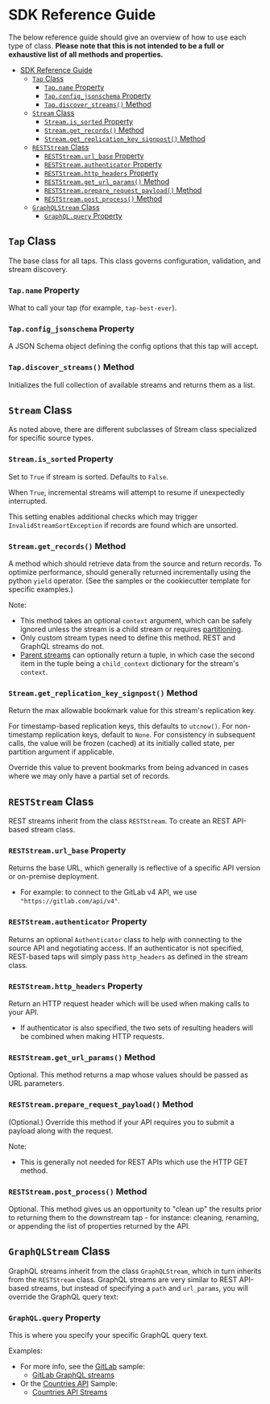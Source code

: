 # SDK Reference Guide

The below reference guide should give an overview of how to use each type of class. **Please note that this is not intended to be a full or exhaustive list of all methods and properties.**

- [SDK Reference Guide](#sdk-reference-guide)
  - [`Tap` Class](#tap-class)
    - [`Tap.name` Property](#tapname-property)
    - [`Tap.config_jsonschema` Property](#tapconfig_jsonschema-property)
    - [`Tap.discover_streams()` Method](#tapdiscover_streams-method)
  - [`Stream` Class](#stream-class)
    - [`Stream.is_sorted` Property](#streamis_sorted-property)
    - [`Stream.get_records()` Method](#streamget_records-method)
    - [`Stream.get_replication_key_signpost()` Method](#streamget_replication_key_signpost-method)
  - [`RESTStream` Class](#reststream-class)
    - [`RESTStream.url_base` Property](#reststreamurl_base-property)
    - [`RESTStream.authenticator` Property](#reststreamauthenticator-property)
    - [`RESTStream.http_headers` Property](#reststreamhttp_headers-property)
    - [`RESTStream.get_url_params()` Method](#reststreamget_url_params-method)
    - [`RESTStream.prepare_request_payload()` Method](#reststreamprepare_request_payload-method)
    - [`RESTStream.post_process()` Method](#reststreampost_process-method)
  - [`GraphQLStream` Class](#graphqlstream-class)
    - [`GraphQL.query` Property](#graphqlquery-property)

## `Tap` Class

The base class for all taps. This class governs configuration, validation,
      and stream discovery.

### `Tap.name` Property

What to call your tap (for example, `tap-best-ever`).

### `Tap.config_jsonschema` Property

A JSON Schema object defining the config options that this tap will accept.

### `Tap.discover_streams()` Method

Initializes the full collection of available streams and returns them as a list.

## `Stream` Class

As noted above, there are different subclasses of Stream class specialized for specific source types.

### `Stream.is_sorted` Property

Set to `True` if stream is sorted. Defaults to `False`.

When `True`, incremental streams will attempt to resume if unexpectedly interrupted.

This setting enables additional checks which may trigger
`InvalidStreamSortException` if records are found which are unsorted.

### `Stream.get_records()` Method

A method which should retrieve data from the source and return records. To optimize performance, should generally returned incrementally using the python `yield` operator. (See the samples or the cookiecutter template for specific examples.)

Note:

- This method takes an optional `context` argument, which can be safely ignored unless
the stream is a child stream or requires [partitioning](./partitioning.md).
- Only custom stream types need to define this method. REST and GraphQL streams do not.
- [Parent streams](./parent_streams.md) can optionally return a tuple, in which case the
  second item in the tuple being a `child_context` dictionary for the stream's `context`.

### `Stream.get_replication_key_signpost()` Method

Return the max allowable bookmark value for this stream's replication key.

For timestamp-based replication keys, this defaults to `utcnow()`. For
non-timestamp replication keys, default to `None`. For consistency in subsequent
calls, the value will be frozen (cached) at its initially called state, per
partition argument if applicable.

Override this value to prevent bookmarks from being advanced in cases where we
may only have a partial set of records.

## `RESTStream` Class

REST streams inherit from the class `RESTStream`. To create an REST API-based
stream class.

### `RESTStream.url_base` Property

Returns the base URL, which generally is reflective of a
specific API version or on-premise deployment.

- For example: to connect to the GitLab v4 API, we use `"https://gitlab.com/api/v4"`.

### `RESTStream.authenticator` Property

Returns an optional `Authenticator` class to help with connecting
to the source API and negotiating access. If an authenticator is not specified, REST-based taps will simply pass `http_headers` as defined in the stream class.

### `RESTStream.http_headers` Property

Return an HTTP request header which will be used
when making calls to your API.

- If authenticator is also specified, the two sets of resulting headers will be combined when making HTTP requests.

### `RESTStream.get_url_params()` Method

Optional. This method returns a map whose values should be passed as URL parameters.

### `RESTStream.prepare_request_payload()` Method

(Optional.) Override this method if your API requires you to submit a payload along with the request.

Note:

- This is generally not needed for REST APIs which use the HTTP GET method.

### `RESTStream.post_process()` Method

Optional. This method gives us an opportunity to "clean up" the results prior to returning them to the downstream tap - for instance: cleaning, renaming, or appending the list of properties returned by the API.

## `GraphQLStream` Class

GraphQL streams inherit from the class `GraphQLStream`, which in turn inherits from the `RESTStream` class. GraphQL streams are very similar to REST API-based streams, but instead of specifying a `path` and `url_params`, you will override the GraphQL query text:

### `GraphQL.query` Property

This is where you specify your specific GraphQL query text.

Examples:

- For more info, see the [GitLab](/singer_sdk/samples/sample_tap_gitlab) sample:
  - [GitLab GraphQL streams](/singer_sdk/samples/sample_tap_gitlab/gitlab_rest_streams.py)
- Or the [Countries API](/singer_sdk/samples/sample_tap_countries) Sample:
  - [Countries API Streams](/singer_sdk/samples/sample_tap_countries/countries_streams.py)
